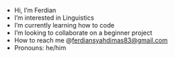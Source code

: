 -  Hi, I’m Ferdian
-  I’m interested in Linguistics 
-  I’m currently learning how to code
-  I’m looking to collaborate on a beginner project
-  How to reach me @ferdiansyahdimas83@gmail.com
-  Pronouns: he/him


<!---
Charlotte-moon/Charlotte-moon is a ✨ special ✨ repository because its `README.md` (this file) appears on your GitHub profile.
You can click the Preview link to take a look at your changes.
--->
